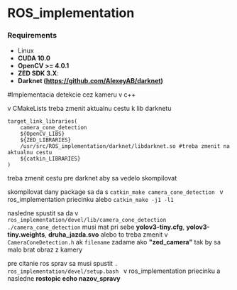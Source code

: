 # ROS_implementation

### Requirements

* Linux
* **CUDA 10.0**
* **OpenCV >= 4.0.1**
* **ZED SDK 3.X**:
* **Darknet (https://github.com/AlexeyAB/darknet)**


#Implementacia detekcie cez kameru v c++

v CMakeLists treba zmenit aktualnu cestu k lib darknetu

```
target_link_libraries(
    camera_cone_detection
    ${OpenCV_LIBS}
    ${ZED_LIBRARIES}
    /usr/src/ROS_implementation/darknet/libdarknet.so #treba zmenit na aktualnu cestu
    ${catkin_LIBRARIES}
)

```
treba zmenit cestu pre darknet aby sa vedelo skompilovat

skompilovat dany package sa da s ```catkin_make camera_cone_detection ``` v ros_implementation priecinku alebo ```catkin_make -j1 -l1```

nasledne spustit sa da v ```ros_implementation/devel/lib/camera_cone_detection```
```./camera_cone_detection``` musi mat pri sebe **yolov3-tiny.cfg**, **yolov3-tiny.weights**, **druha_jazda.svo** alebo to treba zmenit v ```CameraConeDetection.h``` ak ```filename``` zadame ako **"zed_camera"** tak by sa malo brat obraz z kamery

pre citanie ros sprav sa musi spustit
```. ros_implementation/devel/setup.bash ``` v ros_implementation priecinku a nasledne **rostopic echo nazov_spravy**
